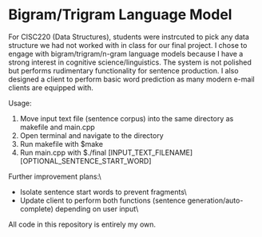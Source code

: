 # Bigram/Trigram Language Model

For CISC220 (Data Structures), students were instrcuted to pick any data structure we had not worked with in class for our final project. 
I chose to engage with bigram/trigram/n-gram language models because I have a strong interest in cognitive science/linguistics. 
The system is not polished but performs rudimentary functionality for sentence production. 
I also designed a client to perform basic word prediction as many modern e-mail clients are equipped with. 



Usage:
1. Move input text file (sentence corpus) into the same directory as makefile and main.cpp
2. Open terminal and navigate to the directory
3. Run makefile with $make
4. Run main.cpp with $./final [INPUT_TEXT_FILENAME] [OPTIONAL_SENTENCE_START_WORD]


Further improvement plans:\
- Isolate sentence start words to prevent fragments\
- Update client to perform both functions (sentence generation/auto-complete) depending on user input\\



All code in this repository is entirely my own. 
